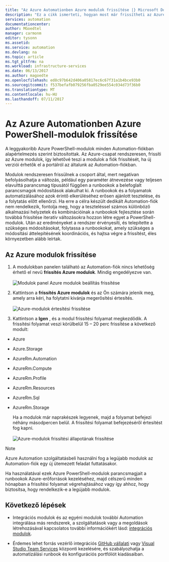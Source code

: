 ```yaml
---
title: "Az Azure Automationben Azure modulok frissítése |} Microsoft Docs"
description: "Ez a cikk ismerteti, hogyan most már frissítheti az Azure Automationben alapértelmezés szerint biztosított közös Azure PowerShell-modulok."
services: automation
documentationcenter: 
author: MGoedtel
manager: carmonm
editor: tysonn
ms.assetid: 
ms.service: automation
ms.devlang: na
ms.topic: article
ms.tgt_pltfrm: na
ms.workload: infrastructure-services
ms.date: 06/13/2017
ms.author: magoedte
ms.openlocfilehash: ed8c97b642d406a05817ec6c67f31a1b4bce93b0
ms.sourcegitcommit: f537befafb079256fba0529ee554c034d73f36b0
ms.translationtype: MT
ms.contentlocale: hu-HU
ms.lasthandoff: 07/11/2017
---
```

# <a name="how-to-update-azure-powershell-modules-in-azure-automation"></a>Az Azure Automationben Azure PowerShell-modulok frissítése

A leggyakoribb Azure PowerShell-modulok minden Automation-fiókban alapértelmezés szerint biztosítottak.  Az Azure-csapat rendszeresen, frissíti az Azure modulok, így lehetővé teszi a modulok a fiók frissítését, ha új verziói érhetők el a portálról az általunk az Automation-fiókban.  

Modulok rendszeresen frissülnek a csoport által, mert negatívan befolyásolhatja a változás, például egy paraméter átnevezése vagy teljesen elavulttá parancsmag típusától függően a runbookok a belefoglalt parancsmagok módosítások alakulhat ki. A runbookok és a folyamatok automatizálásához azok érintő elkerüléséhez erősen ajánlott tesztelése, és a folytatás előtt ellenőrzi.  Ha erre a célra készült dedikált Automation-fiók nem rendelkezik, fontolja meg, hogy a teszteléssel számos különböző alkalmazási helyzetek és kombinációinak a runbookok fejlesztése során továbbá frissítése iteratív változásokra hozzon létre egyet a PowerShell-modulok.  Után az eredményeket a rendszer érvényesíti, és telepítette a szükséges módosításokat, folytassa a runbookokat, amely szükséges a módosítási áttelepítésének koordinációs, és hajtsa végre a frissítést, éles környezetben alább leírtak.     

## <a name="updating-azure-modules"></a>Az Azure modulok frissítése

1. A modulokban panelen található az Automation-fiók nincs lehetőség érhető el nevű **frissítés Azure modulok**.  Mindig engedélyezve van.<br><br> ![Modulok panel Azure modulok beállítás frissítése](media/automation-update-azure-modules/automation-update-azure-modules-option.png)

2. Kattintson a **frissítés Azure modulok** és az Ön számára jelenik meg, amely arra kéri, ha folytatni kívánja megerősítési értesítés.<br><br> ![Azure-modulok értesítési frissítése](media/automation-update-azure-modules/automation-update-azure-modules-popup.png)

3. Kattintson a **Igen** , és a modul frissítési folyamat megkezdődik.  A frissítési folyamat veszi körülbelül 15 – 20 perc frissítése a következő modult:

  * Azure
  * Azure.Storage
  * AzureRm.Automation
  * AzureRm.Compute
  * AzureRm.Profile
  * AzureRm.Resources
  * AzureRm.Sql
  * AzureRm.Storage

    Ha a modulok már naprakészek legyenek, majd a folyamat befejezi néhány másodpercen belül.  A frissítési folyamat befejezéséről értesítést fog kapni.<br><br> ![Azure-modulok frissítési állapotának frissítése](media/automation-update-azure-modules/automation-update-azure-modules-updatestatus.png)

> [!NOTE]
> Azure Automation szolgáltatásbeli használni fog a legújabb modulok az Automation-fiók egy új ütemezett feladat futtatásakor.    

Ha használatával ezek Azure PowerShell-modulok parancsmagjait a runbookok Azure-erőforrások kezeléséhez, majd célszerű minden hónapban a frissítési folyamat végrehajtásához vagy így ahhoz, hogy biztosítsa, hogy rendelkezik-e a legújabb modulok.

## <a name="next-steps"></a>Következő lépések

* Integrációs modulok és az egyéni modulok további Automation integrálása más rendszerek, a szolgáltatások vagy a megoldások létrehozásával kapcsolatos további információkért lásd: [integrációs modulok](automation-integration-modules.md).

* Érdemes lehet forrás vezérlő integrációs [GitHub vállalati](automation-scenario-source-control-integration-with-github-ent.md) vagy [Visual Studio Team Services](automation-scenario-source-control-integration-with-vsts.md) központi kezelésére, és szabályozhatja a automatizálási runbook és konfigurációs portfóliót kiadásaiban.  